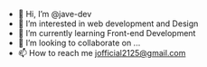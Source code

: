 - 👋 Hi, I’m @jave-dev
- 👀 I’m interested in web development and Design
- 🌱 I’m currently learning Front-end Development
- 💞️ I’m looking to collaborate on ...
- 📫 How to reach me jofficial2125@gmail.com

<!---
jave-dev/jave-dev is a ✨ special ✨ repository because its `README.md` (this file) appears on your GitHub profile.
You can click the Preview link to take a look at your changes.
--->
